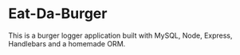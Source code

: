 # Eat-Da-Burger
This is a burger logger application built with MySQL, Node, Express, Handlebars and a homemade ORM. 
